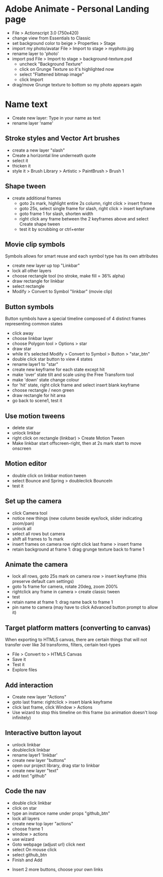# Adobe Animate - Personal Landing page

- File > Actionscript 3.0 (750x420)
- change view from Essentials to Classic
- set background color to beige > Properties > Stage
- import my photo/avatar File > Import to stage > myphoto.jpg
- rename layer to 'photo'
- import psd File > Import to stage > background-texture.psd
  - uncheck "Background Texture"
  - click on Grunge Texture so it's highlighted now
  - select "Flattened bitmap image"
  - click Import
- drag/move Grunge texture to bottom so my photo appears again

# Name text

- Create new layer: Type in your name as text
- rename layer 'name'

## Stroke styles and Vector Art brushes

- create a new layer "slash"
- Create a horizontal line underneath quote
- select it
- thicken it
- style it > Brush Library > Artistic > PaintBrush > Brush 1

## Shape tween

- create additional frames
  - goto 2s mark, highlight entire 2s column, right click > insert frame
  - goto 25s, select single frame for slash, right click > insert keyframe
  - goto frame 1 for slash, shorten width
  - right click any frame between the 2 keyframes above and select Create shape tween
  - test it by scrubbing or ctrl+enter

## Movie clip symbols

Symbols allows for smart reuse and each symbol type has its own attributes

- create new layer up top "Linkbar"
- lock all other layers
- choose rectangle tool (no stroke, make fill = 36% alpha)
- draw rectangle for linkbar
- select rectangle
- Modify > Convert to Symbol "linkbar" (movie clip)

## Button symbols

Button symbols have a special timeline composed of 4 distinct frames representing common states

- click away
- choose linkbar layer
- choose Polygon tool > Options > star
- draw star
- while it's selected Modify > Convert to Symbol > Button > "star_btn"
- double click star button to view 4 states
- rename layer1 to "star"
- create new keyframe for each state except hit
- make 'over' state tilt and scale using the Free Transform tool
- make 'down' state change colour
- for 'hit' state, right cilck frame and select insert blank keyframe
- choose rectangle / neon green
- draw rectangle for hit area
- go back to scene1, test it

## Use motion tweens

- delete star
- unlock linkbar
- right click on rectangle (linkbar) > Create Motion Tween
- Make linkbar start offscreen-right, then at 2s mark start to move onscreen

## Motion editor

- double click on linkbar motion tween
- select Bounce and Spring > doubleclick BounceIn
- test it

## Set up the camera

- click Camera tool
- notice new things (new column beside eye/lock, slider indicating zoom/pan)
- unlock all
- select all rows but camera
- shift all frames to 1s mark
- insert frames on camera row right click last frame > insert frame
- retain background at frame 1: drag grunge texture back to frame 1

## Animate the camera

- lock all rows, goto 25s mark on camera row > insert keyframe (this preserve default cam settings)
- goto 1s frame for camera, rotate 20deg, zoom 200%
- rightclick any frame in camera > create classic tween
- test
- retain name at frame 1: drag name back to frame 1
- pin name to camera (may have to click Advanced button prompt to allow it)

## Target platform matters (converting to canvas)

When exporting to HTML5 canvas, there are certain things that will not transfer over like 3d transforms, filters, certain text-types

- File > Convert to > HTML5 Canvas
- Save it
- Test it
- Explore files

## Add interaction

- Create new layer "Actions"
- goto last frame: rightclick > insert blank keyframe
- click last frame, click Window > Actions
- Use wizard to stop this timeline on this frame (so animation doesn't loop infinitely)

## Interactive button layout

- unlock linkbar
- doubleclick linkbar
- rename layer1 'linkbar'
- create new layer "buttons"
- open our project library, drag star to linkbar
- create new layer "text"
- add text "github"

## Code the nav

- double click linkbar
- click on star
- type an instance name under props "github_btn"
- lock all layers
- create new top layer "actions"
- choose frame 1
- window > actions
- use wizard
- Goto webpage (adjust url) click next
- select On mouse click
- select github_btn
- Finish and Add

* Insert 2 more buttons, choose your own links
